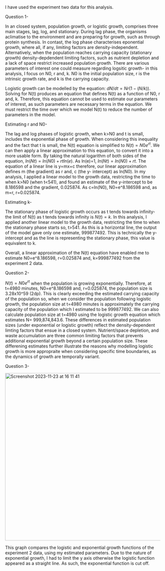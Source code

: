 I have used the experiment two data for this analysis. 

Question 1-

In an closed system, population growth, or logistic growth, comprises three main stages, lag, log, and stationary. During lag phase, the organisms aclimatise to the environment and are preparing for growth, such as through protein synthesis. In contast, the log phase characterises eponential growth, where all, if any, limiting factors are density-independent. Alternatively, when the population reaches carrying capacity (stationary growth) density-depdendent limiting factors, such as nutrient depletion and a lack of space restrict increased population growth. There are various parameters of interest one could measure regarding logsitic growth- in this analysis, I focus on N0, r and, k. N0 is the initial population size, r is the intrinsic growth rate, and k is the carrying capacity. 

Logistic growth can be modelled by the equation: $dN/dt=Nr(1-(N/k))$. Solving for N(t) produces an equation that defines
N(t) as a function of N0, r and, k. Therefore, this equation cannot be used to estimate our parameters of interest, as such parameters are necessary terms in the equation. We must restrict the time over which we model N(t) to reduce the number of parameters in the model. 

Estimating r and N0- 

The lag and log phases of logistic growth, when k>N0 and t is small, includes the exponential phase of growth. When considering this inequality and the fact that t is small, the N(t) equation is simplified to $N(t)=N0e^{rt}$. We can then apply a linear approximation to this equation, to convert it into a more usable form. By taking the natural logarithm of both sides of the equation, $ln(Nt)=ln(N0)+rtln(e)$. As ln(e)=1, $ln(Nt)=ln(N0)+rt$. The equation of a linear line is y=mx+c therefore, our linear approximation defines m (the gradient) as r and, c (the y- intercept) as ln(N0). In my analysis, I applied a linear model to the growth data, restricting the time to when k>N0 (when t<541), and found an estimate of the y-intercept to be 8.186598 and the gradient, 0.025874. As c=ln(N0), N0=e^8.186598 and, as m=r, r=0.025874.

Estimating k-

The stationary phase of logistic growth occurs as t tends towards infinity- the limit of N(t) as t tends towards infinity is $N(t)=k$. In this analysis, I applied another linear model to the growth data, restricting the time to when the stationary phase starts so, t>541. As this is a horizontal line, the output of the model gave only one estimate, 999877492. This is technically the y-intercept and as the line is representing the stationary phase, this value is equivalent to k. 

Overall, a linear approximation of the N(t) equation have enabled me to estimate N0=e^8.186598, r=0.025874 and, k=999877492 from the experiment 2 data. 

Question 2-

$N(t)=N0e^{rt}$ when the population is growing exponentially. Therefore, at t=4980 minutes, N0=e^8.186598 and, r=0.025874, the population size is 3.28x10^59 (2dp). This is clearly exceeding the estimated carrying capacity of the population so, when we consider the population following logistic growth, the population size at t=4980 minutes is approximately the carrying capacity of the population which I estimated to be 999877492. We can also calculate population size at t=4980 using the logistic growth equation which estimates N= 999,874,843.6. These differences in estimated population sizes (under exponential or logistic growth) reflect the density-dependent limting factors that ensue in a closed system. Nutrient/space depletion, and waste accumulation are three common limiting factors that prevents additional exponential growth beyond a certain population size. These differening estimates further illustrate the reasons why modelling logistic growth is more appropraite when considering specific time boundaries, as the dynamics of growth are temporally variant. 

Question 3-

<img width="542" alt="Screenshot 2023-11-23 at 16 11 41" src="https://github.com/RCodingAssignments/logistic_growth/assets/151633221/4ee4e16d-1a2f-4064-a6a5-8bf3988654dc">


This graph compares the logistic and exponential growth functions of the experiment 2 data, using my estimated parameters. Due to the nature of exponential growth, I had to limit the y axis otherwise the logistic function appeared as a straight line. As such, the exponential function is cut off. 





